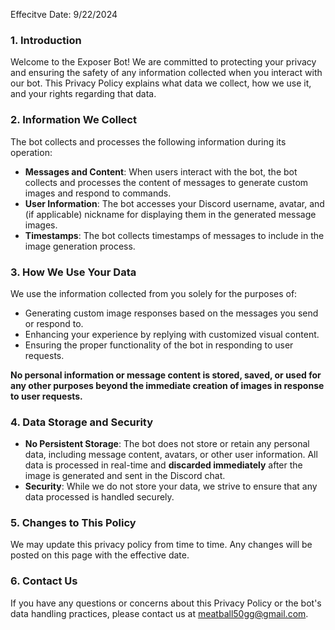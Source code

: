 Effecitve Date: 9/22/2024

### 1. Introduction

Welcome to the Exposer Bot! We are committed to protecting your privacy and ensuring the safety of any information collected when you interact with our bot. This Privacy Policy explains what data we collect, how we use it, and your rights regarding that data.

### 2. Information We Collect

The bot collects and processes the following information during its operation:

-   **Messages and Content**: When users interact with the bot, the bot collects and processes the content of messages to generate custom images and respond to commands.
-   **User Information**: The bot accesses your Discord username, avatar, and (if applicable) nickname for displaying them in the generated message images.
-   **Timestamps**: The bot collects timestamps of messages to include in the image generation process.

### 3. How We Use Your Data

We use the information collected from you solely for the purposes of:

-   Generating custom image responses based on the messages you send or respond to.
-   Enhancing your experience by replying with customized visual content.
-   Ensuring the proper functionality of the bot in responding to user requests.

**No personal information or message content is stored, saved, or used for any other purposes beyond the immediate creation of images in response to user requests.**

### 4. Data Storage and Security

-   **No Persistent Storage**: The bot does not store or retain any personal data, including message content, avatars, or other user information. All data is processed in real-time and **discarded immediately** after the image is generated and sent in the Discord chat.
-   **Security**: While we do not store your data, we strive to ensure that any data processed is handled securely.

### 5. Changes to This Policy

We may update this privacy policy from time to time. Any changes will be posted on this page with the effective date.

### 6. Contact Us

If you have any questions or concerns about this Privacy Policy or the bot's data handling practices, please contact us at meatball50gg@gmail.com.
